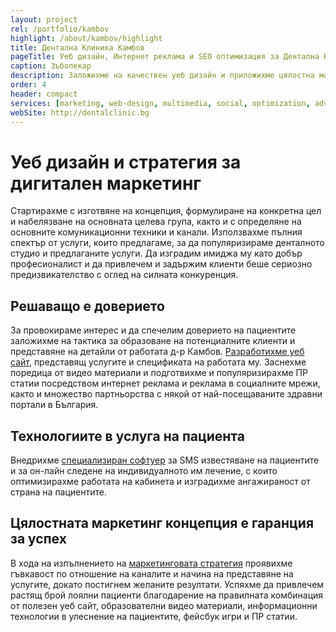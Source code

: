 ```yaml
---
layout: project
rel: /portfolio/kambov
highlight: /about/kambov/highlight
title: Дентална Клиника Камбов
pageTitle: Уеб дизайн, Интернет реклама и SEO оптимизация за Дентална Клиника Камбов
caption: Зъболекар
description: Заложихме на качествен уеб дизайн и приложихме цялостна маркетингова концепция включваща видео материали, работа в социалните мрежи, SEO оптимизация и добре таргетирана онлайн реклама.
order: 4
header: compact
services: [marketing, web-design, multimedia, social, optimization, advertising, it, analysis]
webSite: http://dentalclinic.bg
---
```

# Уеб дизайн и стратегия за дигитален маркетинг

Стартирахме с изготвяне на концепция, формулиране на конкретна цел и набелязване на основната целева група, както и с определяне на основните комуникационни техники и канали. Използвахме пълния спектър от услуги, които предлагаме, за да популяризираме денталното студио и предлаганите услуги. Да изградим имиджа му като добър професионалист и да привлечем и задържим клиенти беше сериозно предизвикателство с оглед на силната конкуренция. 

## Решаващо е доверието
За провокираме интерес и да спечелим доверието на пациентите заложихме на тактика за образоване на потенциалните клиенти и представяне на детайли от работата д-р Камбов. [Разработихме уеб сайт](./../бизнес-развитие/др-младен-камбов/уеб-дизайн.html), представящ услугите и спецификата на работата му. Заснехме поредица от видео материали и подготвихме и популяризирахме ПР статии посредством интернет реклама и реклама в социалните мрежи, както и множество партньорства с някой от най-посещаваните здравни портали в България. 

## Технологиите в услуга на пациента
Внедрихме [специализиран софтуер](./../бизнес-развитие/др-младен-камбов/разработка-на-софтуер.html) за SMS известяване на пациентите и за он-лайн следене на индивидуалното им лечение, с които оптимизирахме работата на кабинета и изградихме ангажираност от страна на пациентите.

## Цялостната маркетинг концепция е гаранция за успех 
В хода на изпълнението на [маркетинговата стратегия](./../бизнес-развитие/др-младен-камбов/дигитален-маркетинг.html) проявихме гъвкавост по отношение на каналите и начина на представяне на услугите, докато постигнем желаните резултати. Успяхме да привлечем растящ брой лоялни пациенти благодарение на правилната комбинация от полезен уеб сайт, образователни видео материали, информационни технологии в улеснение на пациентите, фейсбук игри и ПР статии.